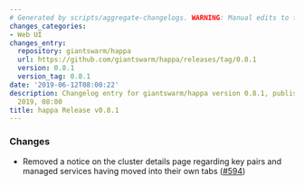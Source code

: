 ```yaml
---
# Generated by scripts/aggregate-changelogs. WARNING: Manual edits to this files will be overwritten.
changes_categories:
- Web UI
changes_entry:
  repository: giantswarm/happa
  url: https://github.com/giantswarm/happa/releases/tag/0.8.1
  version: 0.8.1
  version_tag: 0.8.1
date: '2019-06-12T08:00:22'
description: Changelog entry for giantswarm/happa version 0.8.1, published on 12 June
  2019, 08:00
title: happa Release v0.8.1
---
```


### Changes

- Removed a notice on the cluster details page regarding key pairs and managed services having moved into their own tabs ([#594](https://github.com/giantswarm/happa/pull/594))
